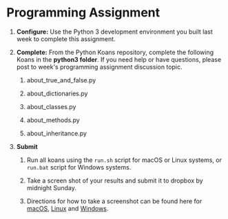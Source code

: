 # Programming Assignment

1. **Configure:**  Use the Python 3 development environment you built last week to complete this assignment. 

1. **Complete:** From the Python Koans repository, complete the following Koans in the **python3 folder**.  If you need help or have questions, please post to week's programming assignment discussion topic.

    1. about_true_and_false.py

    1. about_dictionaries.py

    1. about_classes.py

    1. about_methods.py

    1. about_inheritance.py

1. **Submit**

    1. Run all koans using the `run.sh` script for macOS or Linux systems, or `run.bat` script for Windows systems.

    1. Take a screen shot of your results and submit it to dropbox by midnight Sunday.

    1. Directions for how to take a screenshot can be found here for [macOS](https://www.wikihow.com/Take-a-Screenshot-on-a-Mac), [Linux](https://www.wikihow.com/Take-a-Screenshot-in-Linux) and [Windows](https://www.wikihow.com/Take-a-Screenshot-in-Microsoft-Windows).
